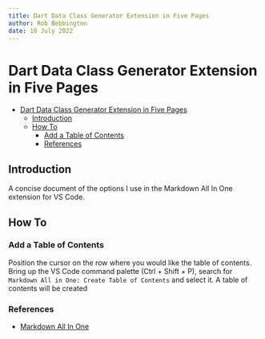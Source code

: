 ```yaml
---
title: Dart Data Class Generator Extension in Five Pages
author: Rob Bebbington
date: 18 July 2022
---
```


# Dart Data Class Generator Extension in Five Pages

- [Dart Data Class Generator Extension in Five Pages](#dart-data-class-generator-extension-in-five-pages)
  - [Introduction](#introduction)
  - [How To](#how-to)
    - [Add a Table of Contents](#add-a-table-of-contents)
    - [References](#references)

## Introduction

A concise document of the options I use in the Markdown All In One extension for VS Code.

## How To

### Add a Table of Contents

Position the cursor on the row where you would like the table of contents. Bring up the VS Code command palette (Ctrl + Shift + P), search for `Markdown All in One: Create Table of Contents` and select it. A table of contents will be created

### References

- [Markdown All In One](https://marketplace.visualstudio.com/items?itemName=yzhang.markdown-all-in-one)
